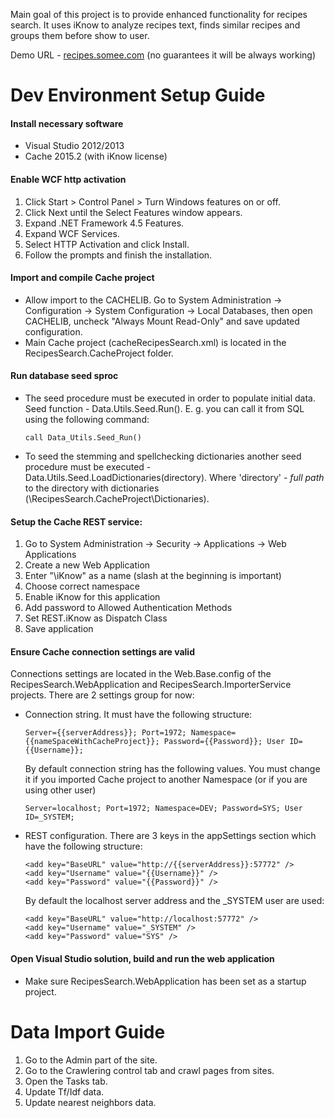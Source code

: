 Main goal of this project is to provide enhanced functionality for recipes search. It uses iKnow to analyze recipes text, finds similar recipes and groups them before show to user.

Demo URL - [recipes.somee.com](http://recipes.somee.com) (no guarantees it will be always working)

# Dev Environment Setup Guide
#### Install necessary software
- Visual Studio 2012/2013
- Cache 2015.2 (with iKnow license)

#### Enable WCF http activation
1. Click Start > Control Panel > Turn Windows features on or off.
2. Click Next until the Select Features window appears.
3. Expand .NET Framework 4.5 Features.
4. Expand WCF Services.
5. Select HTTP Activation and click Install.
6. Follow the prompts and finish the installation.

#### Import and compile Cache project
- Allow import to the CACHELIB. Go to System Administration -> Configuration -> System Configuration -> Local Databases, then open CACHELIB, uncheck "Always Mount Read-Only" and save updated configuration.
- Main Cache project (cacheRecipesSearch.xml) is located in the RecipesSearch.CacheProject folder.

#### Run database seed sproc
- The seed procedure must be executed in order to populate initial data. Seed function - Data.Utils.Seed.Run(). E. g. you can call it from SQL using the following command:

  ```
  call Data_Utils.Seed_Run()
  ```
- To seed the stemming and spellchecking dictionaries another seed procedure must be executed - Data.Utils.Seed.LoadDictionaries(directory). Where 'directory' - *full path* to the directory with dictionaries (\RecipesSearch.CacheProject\Dictionaries).

#### Setup the Cache REST service:
1. Go to System Administration -> Security -> Applications -> Web Applications
2. Create a new Web Application
3. Enter "\iKnow" as a name (slash at the beginning is important)
4. Choose correct namespace
5. Enable iKnow for this application
6. Add password to Allowed Authentication Methods
7. Set REST.iKnow as Dispatch Class
8. Save application

#### Ensure Cache connection settings are valid
Connections settings are located in the Web.Base.config of the RecipesSearch.WebApplication and RecipesSearch.ImporterService projects. There are 2 settings group for now:

- Connection string. It must have the following structure:
  ```
  Server={{serverAddress}}; Port=1972; Namespace={{nameSpaceWithCacheProject}}; Password={{Password}}; User ID={{Username}};
  ```
  By default connection string has the following values. You must change it if you imported Cache project to another Namespace (or if you are using other user)
  ```
  Server=localhost; Port=1972; Namespace=DEV; Password=SYS; User ID=_SYSTEM;
  ```

- REST configuration. There are 3 keys in the appSettings section which have the following structure:
  ```
  <add key="BaseURL" value="http://{{serverAddress}}:57772" />
  <add key="Username" value="{{Username}}" />
  <add key="Password" value="{{Password}}" />
  ```
  By default the localhost server address and the _SYSTEM user are used:
  ```
  <add key="BaseURL" value="http://localhost:57772" />
  <add key="Username" value="_SYSTEM" />
  <add key="Password" value="SYS" />
  ```

#### Open Visual Studio solution, build and run the web application
- Make sure RecipesSearch.WebApplication has been set as a startup project.

# Data Import Guide
1. Go to the Admin part of the site.
2. Go to the Crawlering control tab and crawl pages from sites.
3. Open the Tasks tab.
4. Update Tf/Idf data.
5. Update nearest neighbors data.
